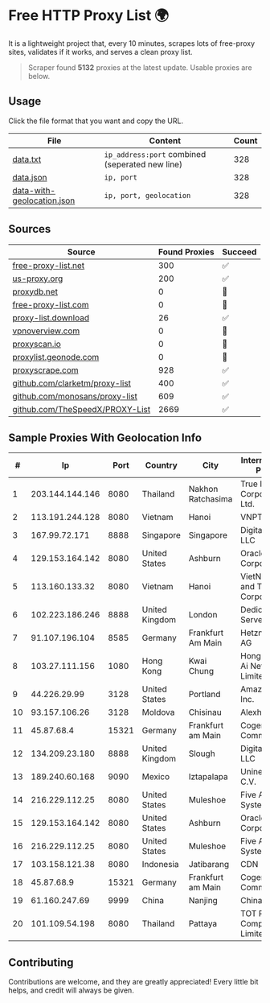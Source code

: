 
# Free HTTP Proxy List 🌍

It is a lightweight project that, every 10 minutes, scrapes lots of free-proxy sites, validates if it works, and serves a clean proxy list.


> Scraper found **5132** proxies at the latest update. Usable proxies are below.

## Usage

Click the file format that you want and copy the URL.


|File|Content|Count|
|----|-------|-----|
|[data.txt](https://raw.githubusercontent.com/themiralay/Proxy-List-World/master/data.txt)|`ip_address:port` combined (seperated new line)|328|
|[data.json](https://raw.githubusercontent.com/themiralay/Proxy-List-World/master/data.json)|`ip, port`|328|
|[data-with-geolocation.json](https://raw.githubusercontent.com/themiralay/Proxy-List-World/master/data-with-geolocation.json)|`ip, port, geolocation`|328|

## Sources

|Source|Found Proxies|Succeed|
|------|-------------|-------|
|[free-proxy-list.net](https://free-proxy-list.net)|300|✅|
|[us-proxy.org](https://www.us-proxy.org)|200|✅|
|[proxydb.net](http://proxydb.net)|0|🚫|
|[free-proxy-list.com](https://free-proxy-list.com/?page=&port=&type%5B%5D=http&type%5B%5D=https&up_time=0&search=Search)|0|🚫|
|[proxy-list.download](https://www.proxy-list.download/HTTP)|26|✅|
|[vpnoverview.com](https://vpnoverview.com/privacy/anonymous-browsing/free-proxy-servers)|0|🚫|
|[proxyscan.io](https://www.proxyscan.io)|0|🚫|
|[proxylist.geonode.com](https://proxylist.geonode.com/api/proxy-list?limit=300&page=1&sort_by=lastChecked&sort_type=desc&protocols=http,https)|0|🚫|
|[proxyscrape.com](https://api.proxyscrape.com/v2/?request=displayproxies&protocol=http&timeout=10000&country=all&ssl=all&anonymity=all)|928|✅|
|[github.com/clarketm/proxy-list](https://raw.githubusercontent.com/clarketm/proxy-list/master/proxy-list-raw.txt)|400|✅|
|[github.com/monosans/proxy-list](https://raw.githubusercontent.com/monosans/proxy-list/main/proxies/http.txt)|609|✅|
|[github.com/TheSpeedX/PROXY-List](https://raw.githubusercontent.com/TheSpeedX/PROXY-List/master/http.txt)|2669|✅|


## Sample Proxies With Geolocation Info

|#|Ip|Port|Country|City|Internet Service Provider|
|-|--|----|-------|----|-------------------------|
|1|203.144.144.146|8080|Thailand|Nakhon Ratchasima|True Internet Corporation CO. Ltd.|
|2|113.191.244.128|8080|Vietnam|Hanoi|VNPT|
|3|167.99.72.171|8888|Singapore|Singapore|DigitalOcean, LLC|
|4|129.153.164.142|8080|United States|Ashburn|Oracle Corporation|
|5|113.160.133.32|8080|Vietnam|Hanoi|VietNam Post and Telecom Corporation|
|6|102.223.186.246|8888|United Kingdom|London|Dedicated Servers|
|7|91.107.196.104|8585|Germany|Frankfurt Am Main|Hetzner Online AG|
|8|103.27.111.156|1080|Hong Kong|Kwai Chung|Hong Kong San Ai Net Int'l Limited|
|9|44.226.29.99|3128|United States|Portland|Amazon.com, Inc.|
|10|93.157.106.26|3128|Moldova|Chisinau|Alexhost SRL|
|11|45.87.68.4|15321|Germany|Frankfurt am Main|Cogent Communications|
|12|134.209.23.180|8888|United Kingdom|Slough|DigitalOcean, LLC|
|13|189.240.60.168|9090|Mexico|Iztapalapa|Uninet S.A. de C.V.|
|14|216.229.112.25|8080|United States|Muleshoe|Five Area Systems, LLC|
|15|129.153.164.142|8080|United States|Ashburn|Oracle Corporation|
|16|216.229.112.25|8080|United States|Muleshoe|Five Area Systems, LLC|
|17|103.158.121.38|8080|Indonesia|Jatibarang|CDN|
|18|45.87.68.9|15321|Germany|Frankfurt am Main|Cogent Communications|
|19|61.160.247.69|9999|China|Nanjing|China Telecom|
|20|101.109.54.198|8080|Thailand|Pattaya|TOT Public Company Limited|



## Contributing

Contributions are welcome, and they are greatly appreciated! Every
little bit helps, and credit will always be given.


